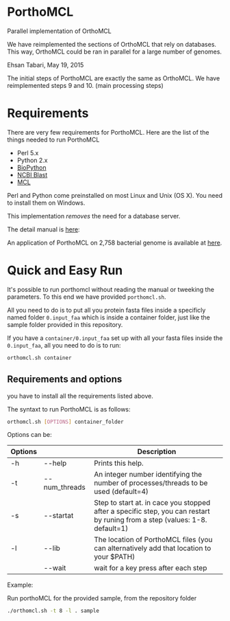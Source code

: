 # PorthoMCL
Parallel implementation of OrthoMCL


We have reimplemented the sections of OrthoMCL that rely on databases. This way, OrthoMCL could be ran in parallel for a large number of genomes.

Ehsan Tabari, May 19, 2015

The initial steps of PorthoMCL are exactly the same as OrthoMCL.
We have reimplemented steps 9 and 10. (main processing steps)

# Requirements

There are very few requirements for PorthoMCL. Here are the list of the things needed to run PorthoMCL

- Perl 5.x
- Python 2.x
- [BioPython](http://biopython.org/wiki/Download)
- [NCBI Blast](http://blast.ncbi.nlm.nih.gov/Blast.cgi?PAGE_TYPE=BlastDocs&DOC_TYPE=Download)
- [MCL](http://www.micans.org/mcl/sec_description1.html)

Perl and Python come preinstalled on most Linux and Unix (OS X). You need to install them on Windows. 

This implementation *removes* the need for a database server.

The detail manual is [here](MANUAL.md):

An application of PorthoMCL on 2,758 bacterial genome is available at [here](http://bioinfo.uncc.edu/ehsan.tabari/porthomcl/).

# Quick and Easy Run

It's possible to run porthomcl without reading the manual or tweeking the parameters. To this end we have provided `porthomcl.sh`.

All you need to do is to put all you protein fasta files inside a specificly named folder `0.input_faa` which is inside a container folder, just like the sample folder provided in this repository.

If you have a `container/0.input_faa` set up with all your fasta files inside the `0.input_faa`, all you need to do is to run:

```bash
orthomcl.sh container
```
## Requirements and options

you have to install all the requirements listed above.

The syntaxt to run PorthoMCL is as follows: 	
```bash
orthomcl.sh [OPTIONS] container_folder
```
Options can be: 


|  Options|                			|    Description                                                              
|--------|--------------------------|-----------------------------------------------------------------------------
|   -h   | --help 	 			    | Prints this help.              
|   -t   | --num_threads	  		| An integer number identifying the number of processes/threads to be used (default=4)
|   -s   | --startat				| Step to start at. in cace you stopped after a specific step, you can restart by runing from a step (values: 1-8. default=1)         
|   -l 	| --lib  					| The location of PorthoMCL files (you can alternatively add that location to your $PATH)
|    | --wait	| wait for a key press after each step

Example:

Run porthoMCL for the provided sample, from the repository folder

```bash
./orthomcl.sh -t 8 -l . sample
```
